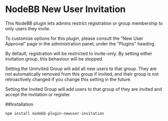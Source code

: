 # NodeBB New User Invitation

This NodeBB plugin lets admins restrict registration or group membership to only users they invite.

To customise options for this plugin, please consult the "New User Approval" page in the administration panel, under the "Plugins" heading.

By default, registration will be restricted to invite-only. By setting either invitation group, this behaviour will be stopped.

Setting the Uninvited Group will add all new users to that group. They are not automatically removed from this group if invited, and their group is not retroactively changed if you change this setting in the future.

Setting the Invited Group will add users to that group of they are invited and accept the invitation or register.

##Installation

    npm install nodebb-plugin-newuser-invitation